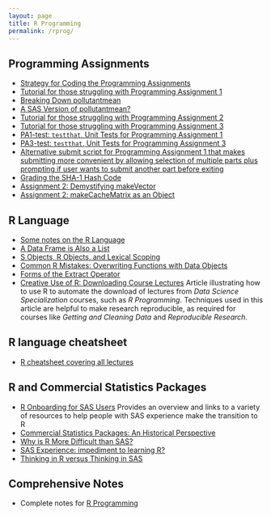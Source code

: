 ```yaml
---
layout: page
title: R Programming
permalink: /rprog/
---
```


## Programming Assignments

- [Strategy for Coding the Programming Assignments](https://github.com/lgreski/datasciencectacontent/blob/master/markdown/makeItRun.md)
- [Tutorial for those struggling with Programming Assignment 1](https://github.com/derekfranks/practice_assignment)  
- [Breaking Down pollutantmean](https://github.com/lgreski/datasciencectacontent/blob/master/markdown/rprog-discussPollutantmean.md)
- [A SAS Version of pollutantmean?](https://github.com/lgreski/datasciencectacontent/blob/master/markdown/rprog-pollutantmeanSASVersion.md)
- [Tutorial for those struggling with Programming Assignment 2](https://github.com/DanieleP/PA2-clarifying_instructions)
- [Tutorial for those struggling with Programming Assignment 3](https://github.com/DanieleP/PA3-tutorial)
- [PA1-test: `testthat`, Unit Tests for Programming Assignment 1](https://github.com/cbryant1000/pa1test)
- [PA3-test: `testthat`, Unit Tests for Programming Assignment 3](https://github.com/cbryant1000/pa3test)
- [Alternative submit script for Programming Assignment 1 that makes submitting more convenient by allowing selection of multiple parts plus prompting if user wants to submit another part before exiting](https://github.com/rchampoux/coursera/blob/master/rprog-scripts-submitscript1.R)
- [Grading the SHA-1 Hash Code](https://github.com/lgreski/datasciencectacontent/blob/master/markdown/rprog-gradeSHA1hash.md)
- [Assignment 2: Demystifying makeVector](https://github.com/lgreski/datasciencectacontent/blob/master/markdown/rprog-breakingDownMakeVector.md)
-  [Assignment 2: makeCacheMatrix as an Object](https://github.com/lgreski/datasciencectacontent/blob/master/markdown/rprogAssignment2Prototype.md)


## R Language

- [Some notes on the R Language](http://lopezrj.github.io)
- [A Data Frame is Also a List](https://github.com/lgreski/datasciencectacontent/blob/master/markdown/dataFrameAsList.md)
- [S Objects, R Objects, and Lexical Scoping](https://github.com/lgreski/datasciencectacontent/blob/master/markdown/rprog-lexicalScoping.md)
- [Common R Mistakes: Overwriting Functions with Data Objects](https://github.com/lgreski/datasciencectacontent/blob/master/markdown/rprog-overwritingRFunctions.md)
- [Forms of the Extract Operator](https://github.com/lgreski/datasciencectacontent/blob/master/markdown/rprog-extractOperator.md)
- [Creative Use of R: Downloading Course Lectures](https://github.com/lgreski/datasciencectacontent/blob/master/markdown/rprog-downloadingLectures.md) Article illustrating how to use R to automate the download of lectures from *Data Science Specialization* courses, such as *R Programming*. Techniques used in this article are helpful to make research reproducible, as required for courses like *Getting and Cleaning Data* and *Reproducible Research*. 


## R language cheatsheet

- [R cheatsheet covering all lectures](https://github.com/startupjing/Tech_Notes/blob/master/R/R_language.md)

## R and Commercial Statistics Packages

- [R Onboarding for SAS Users](https://github.com/lgreski/datasciencectacontent/blob/master/markdown/rprog-onboardingForSASUsers.md) Provides an overview and links to a variety of resources to help people with SAS experience make the transition to R
- [Commercial Statistics Packages: An Historical Perspective](https://github.com/lgreski/datasciencectacontent/blob/master/markdown/statsPackagesHistory.md)
- [Why is R More Difficult than SAS?](https://github.com/lgreski/datasciencectacontent/blob/master/markdown/whyIsRHarderThanSAS.md)
- [SAS Experience: impediment to learning R?](https://github.com/lgreski/datasciencectacontent/blob/master/markdown/exampleSortRvsSAS.md)
- [Thinking in R versus Thinking in SAS](https://github.com/lgreski/datasciencectacontent/blob/master/markdown/exampleSortRvsSAS.md)

## Comprehensive Notes

- Complete notes for [R Programming](http://sux13.github.io/DataScienceSpCourseNotes/)
